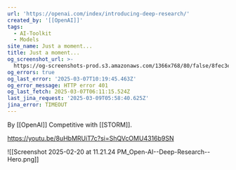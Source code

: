 ```yaml
---
url: 'https://openai.com/index/introducing-deep-research/'
created_by: '[[OpenAI]]'
tags:
  - AI-Toolkit
  - Models
site_name: Just a moment...
title: Just a moment...
og_screenshot_url: >-
  https://og-screenshots-prod.s3.amazonaws.com/1366x768/80/false/8fec3ef3a97d447c9315b85527483dea64fc57018ac4a5491bd077f3db04d611.jpeg
og_errors: true
og_last_error: '2025-03-07T10:19:45.463Z'
og_error_message: HTTP error 401
og_last_fetch: 2025-03-07T06:11:15.524Z
last_jina_request: '2025-03-09T05:58:40.625Z'
jina_error: TIMEOUT
---
```


By [[OpenAI]]
Competitive with [[STORM]]. 

https://youtu.be/8uHbMRUiT7c?si=ShQVcOMU4316b9SN

![[Screenshot 2025-02-20 at 11.21.24 PM_Open-AI--Deep-Research--Hero.png]]
